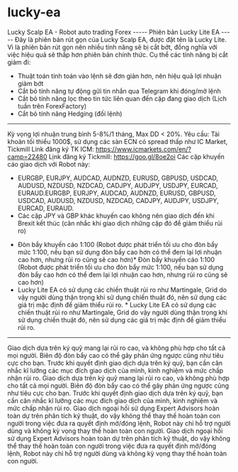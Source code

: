 # lucky-ea
Lucky Scalp EA - Robot auto trading Forex
----- Phiên bản Lucky Lite EA -----
Đây là phiên bản rút gọn của Lucky Scalp EA, được đặt tên là Lucky Lite. Vì là phiên bản rút gọn nên nhiều tính năng sẽ bị cắt bớt, đồng nghĩa với việc hiệu quả sẽ thấp hơn phiên bản chính thức.
Cụ thể các tính năng bị cắt giảm đi:
+ Thuật toán tính toán vào lệnh sẽ đơn giản hơn, nên hiệu quả lợi nhuận giảm bớt
+ Cắt bỏ tính năng tự động gửi tin nhắn qua Telegram khi đóng/mở lệnh
+ Cắt bỏ tính năng lọc theo tin tức liên quan đến cặp đang giao dịch (Lịch tuần trên ForexFactory)
+ Cắt bỏ tính năng Hedging (đối lệnh)
-----------
Kỳ vọng lợi nhuận trung bình 5-8%/1 tháng, Max DD < 20%.
Yêu cầu: Tài khoản tối thiểu 1000$, sử dụng các sàn ECN có spread thấp như IC Market, Tickmill 
Link đăng ký TK ICM: https://www.icmarkets.com/en/?camp=22480
Lịnk đăng ký Tickmill: https://goo.gl/8oe2oi 
Các cặp khuyến cáo giao dịch với Robot này:
+ EURGBP, EURJPY, AUDCAD, AUDNZD, EURUSD, GBPUSD, USDCAD, AUDUSD, NZDUSD, NZDCAD, CADJPY, AUDJPY, USDJPY, EURCAD, EURAUD.EURGBP, EURJPY, AUDCAD, AUDNZD, EURUSD, GBPUSD, USDCAD, AUDUSD, NZDUSD, NZDCAD, CADJPY, AUDJPY, USDJPY, EURCAD, EURAUD.
+ Các cặp JPY và GBP khác khuyến cao không nên giao dịch đến khi Brexit kết thúc (cân nhắc khi giao dịch những cặp đó để giảm thiểu rủi ro)
* Đòn bẩy khuyến cáo 1:100 (Robot được phát triển tối ưu cho đòn bẩy mức 1:100, nếu bạn sử dụng đòn bẩy cao hơn có thể đem lại lợi nhuận cao hơn, nhưng rủi ro cũng sẽ cao hơn)* Đòn bẩy khuyến cáo 1:100 (Robot được phát triển tối ưu cho đòn bẩy mức 1:100, nếu bạn sử dụng đòn bẩy cao hơn có thể đem lại lợi nhuận cao hơn, nhưng rủi ro cũng sẽ cao hơn)
* Lucky Lite EA có sử dụng các chiến thuật rủi ro như Martingale, Grid do vậy người dùng thận trọng khi sử dụng chiến thuật đó, nên sử dụng các giá trị mặc định để giảm thiểu rủi ro. * Lucky Lite EA có sử dụng các chiến thuật rủi ro như Martingale, Grid do vậy người dùng thận trọng khi sử dụng chiến thuật đó, nên sử dụng các giá trị mặc định để giảm thiểu rủi ro. 
-----------
Giao dịch dựa trên ký quỹ mang lại rủi ro cao, và không phù hợp cho tất cả mọi người. 
Biên độ đòn bẩy cao có thể gây phản ứng ngược cũng như tiêu cực cho bạn.
 Trước khi quyết định giao dịch dựa trên ký quỹ, bạn cần cân nhắc kĩ lưỡng các mục đích giao dịch của mình, kinh nghiệm và mức chấp nhận rủi ro. 
Giao dịch dựa trên ký quỹ mang lại rủi ro cao, và không phù hợp cho tất cả mọi người.
Biên độ đòn bẩy cao có thể gây phản ứng ngược cũng như tiêu cực cho bạn.
Trước khi quyết định giao dịch dựa trên ký quỹ, bạn cần cân nhắc kĩ lưỡng các mục đích giao dịch của mình, kinh nghiệm và mức chấp nhận rủi ro. 
Giao dịch ngoại hối sử dụng Expert Advisors hoàn toàn dự trên phân tích kỹ thuật, do vậy không thể thay thế hoàn toàn con người trong việc đưa ra quyết định mở/đóng lệnh, Robot này chỉ hỗ trợ người dùng và không kỳ vọng thay thế hoàn toàn con người. Giao dịch ngoại hối sử dụng Expert Advisors hoàn toàn dự trên phân tích kỹ thuật, do vậy không thể thay thế hoàn toàn con người trong việc đưa ra quyết định mở/đóng lệnh, Robot này chỉ hỗ trợ người dùng và không kỳ vọng thay thế hoàn toàn con người. 
